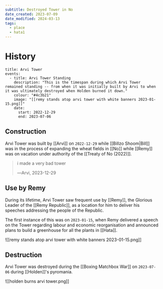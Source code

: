 ```yaml
---
subtitle: Destroyed Tower in No
date_created: 2023-07-09
date_modified: 2024-03-13
tags:
  - place
  - hata1
---
```


# History

```infobox-timeline
title: Arvi Tower
events:
  - title: Arvi Tower Standing
    description: "This is the timespan during which Arvi Tower remained standing -- from when it was initially built by Arvi to when it was ultimately destroyed when Holden burned it down."
    colour: "#4c3b21"
    image: "[[remy stands atop arvi tower with white banners 2023-01-15.png]]"
    date:
      start: 2022-12-29
      end: 2023-07-06
```

## Construction

Arvi Tower was built by [[Arvi]] on `2022-12-29` while [[Billzo Shoom|Bill]] was in the process of expanding the wheat fields in [[No]] while [[Remy]] was on vacation under authority of the [[Treaty of No (2022)]].

> i made a very bad tower
> 
> ―Arvi, 2023-12-29

## Use by Remy

During its lifetime, Arvi Tower saw frequent use by [[Remy]], the Glorious Leader of the [[Remy Republic]], as a location for him to deliver his speeches addressing the people of the Republic.

The first instance of this was on `2023-01-15`, when Remy delivered a speech on the Tower regarding labour and economic reorganisation and announced plans to build a greenhouse for all the plants in [[Hata]].

![[remy stands atop arvi tower with white banners 2023-01-15.png]]

## Destruction

Arvi Tower was destroyed during the [[Boxing Matchbox War]] on `2023-07-06` during [[Holden]]'s pyromania.

![[holden burns arvi tower.png]]